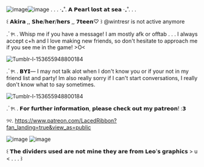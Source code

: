 ![image](https://github.com/OceansBlessing/OceansBlessing/assets/173688831/03af319e-09cd-41b8-b65f-7167134f69c1)![image](https://github.com/OceansBlessing/OceansBlessing/assets/173688831/66db6b5a-dd23-4912-866e-7fa01082d695)
. . . ‧₊˚. 𝗔 𝗣𝗲𝗮𝗿𝗹 𝗹𝗼𝘀𝘁 𝗮𝘁 𝘀𝗲𝗮 ‧₊˚. . .

  ꒰ 𝗔𝗸𝗶𝗿𝗮 ,, 𝗦𝗵𝗲/𝗵𝗲𝗿/𝗵𝗲𝗿𝘀 ,, 𝟳𝘁𝗲𝗲𝗻♡ ꒱
@wintresr is not active anymore

 . ۫ ꣑ৎ   .  Whisp me if you have a message! I am mostly afk or offtab . . . I always accept c+h and I love making new friends, so don't hesitate to approach me if you see me in the game! >O<

![Tumblr-l-153655948800184](https://github.com/OceansBlessing/OceansBlessing/assets/173688831/e5e7e4f0-4c4a-4fdf-822d-e53c742314a0)


  . ۫ ꣑ৎ   .  𝗕𝗬𝗜— I may not talk alot when I don't know you or if your not in my friend list and party! Im also really sorry if I can't start conversations, I really don't know what to say sometimes. 

 ![Tumblr-l-153655948800184](https://github.com/OceansBlessing/OceansBlessing/assets/173688831/e5e7e4f0-4c4a-4fdf-822d-e53c742314a0)


  . ۫ ꣑ৎ   .  𝗙𝗼𝗿 𝗳𝘂𝗿𝘁𝗵𝗲𝗿 𝗶𝗻𝗳𝗼𝗿𝗺𝗮𝘁𝗶𝗼𝗻, 𝗽𝗹𝗲𝗮𝘀𝗲 𝗰𝗵𝗲𝗰𝗸 𝗼𝘂𝘁 𝗺𝘆 𝗽𝗮𝘁𝗿𝗲𝗼𝗻! :𝟯 

୨୧. https://www.patreon.com/LacedRibbon?fan_landing=true&view_as=public

![image](https://github.com/OceansBlessing/OceansBlessing/assets/173688831/48c170d1-55d7-4e64-a479-9ff09d4a42e3)
![image](https://github.com/OceansBlessing/OceansBlessing/assets/173688831/9a1dfbf2-c11e-4b7b-8c10-cc59aa07337b)

꒰ 𝗧𝗵𝗲 𝗱𝗶𝘃𝗶𝗱𝗲𝗿𝘀 𝘂𝘀𝗲𝗱 𝗮𝗿𝗲 𝗻𝗼𝘁 𝗺𝗶𝗻𝗲 𝘁𝗵𝗲𝘆
𝗮𝗿𝗲 𝗳𝗿𝗼𝗺 𝗟𝗲𝗼'𝘀 𝗴𝗿𝗮𝗽𝗵𝗶𝗰𝘀 > u < . . . ꒱
